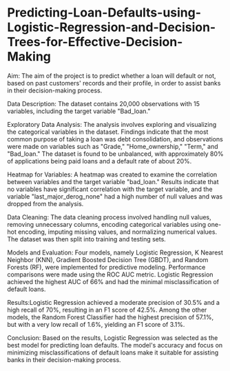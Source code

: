 # Predicting-Loan-Defaults-using-Logistic-Regression-and-Decision-Trees-for-Effective-Decision-Making
Aim: The aim of the project is to predict whether a loan will default or not, based on past customers' records and their
profile, in order to assist banks in their decision-making process.

Data Description: The dataset contains 20,000 observations with 15 variables, including the target variable "Bad_loan." 

Exploratory Data Analysis: The analysis involves exploring and visualizing the categorical variables in the dataset. 
Findings indicate that the most common purpose of taking a loan was debt consolidation, and observations were made on
variables such as "Grade," "Home_ownership," "Term," and "Bad_loan." The dataset is found to be unbalanced, with approximately
80% of applications being paid loans and a default rate of about 20%.

Heatmap for Variables: A heatmap was created to examine the correlation between variables and the target variable "bad_loan."
Results indicate that no variables have significant correlation with the target variable, and the variable "last_major_derog_none"
had a high number of null values and was dropped from the analysis.

Data Cleaning: The data cleaning process involved handling null values, removing unnecessary columns, encoding categorical variables
using one-hot encoding, imputing missing values, and normalizing numerical values. The dataset was then split into training and testing sets.

Models and Evaluation: Four models, namely Logistic Regression, K Nearest Neighbor (KNN), Gradient Boosted Decision Tree (GBDT), and Random Forests (RF), 
were implemented for predictive modeling. Performance comparisons were made using the ROC AUC metric. Logistic Regression achieved the highest AUC of 66%
and had the minimal misclassification of default loans.

Results:Logistic Regression achieved a moderate precision of 30.5% and a high recall of 70%, resulting in an F1 score of 42.5%.
Among the other models, the Random Forest Classifier had the highest precision of 57.1%, but with a very low recall of 1.6%, yielding an F1 score of 3.1%.

Conclusion: Based on the results, Logistic Regression was selected as the best model for predicting loan defaults. The model's accuracy and focus 
on minimizing misclassifications of default loans make it suitable for assisting banks in their decision-making process.
